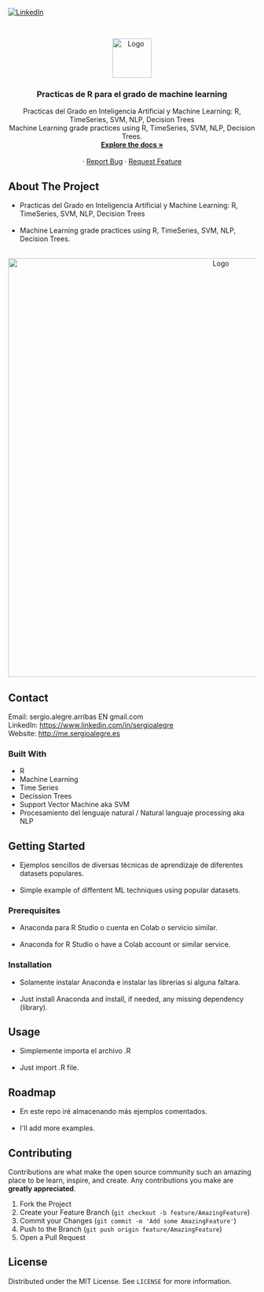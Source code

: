 <!--
REEMPLAZAR: Buscador-Ajax-similar-a-Google, TITULO, DESCRIPCION, DESCRIPCION2, DEMO, TECNOLOGIAS
-->
[![LinkedIn][linkedin-shield]][linkedin-url]

<!-- PROJECT LOGO -->
<br />
<p align="center">
  <a href="https://github.com/sergioalegre/R">
    <img src="http://sergioalegre.es/logo.JPG" alt="Logo" width="80" height="80">
  </a>

  <h3 align="center"><!-- TITULO -->Practicas de R para el grado de machine learning</h3>

  <p align="center">
    <!-- DESCRIPCION -->
  Practicas del Grado en Inteligencia Artificial y Machine Learning: R, TimeSeries, SVM, NLP, Decision Trees
    <br />
  Machine Learning grade practices using R, TimeSeries, SVM, NLP, Decision Trees.
    <br />
    <a href="https://github.com/sergioalegre/R"><strong>Explore the docs »</strong></a>
    <br />
    <br />
    ·
    <a href="https://github.com/sergioalegre/R/issues">Report Bug</a>
    ·
    <a href="https://github.com/sergioalegre/R/issues">Request Feature</a>
  </p>
</p>

## About The Project
<!-- DESCRIPCION2 --> <!-- DEMO -->
- Practicas del Grado en Inteligencia Artificial y Machine Learning: R, TimeSeries, SVM, NLP, Decision Trees
    <br /><br />
- Machine Learning grade practices using R, TimeSeries, SVM, NLP, Decision Trees.
<br><br>
<p align="center">
    <img src="http://sergioalegre.es/machine_learning_sergio_alegre.png" alt="Logo" width="850" height="">
</p>


## Contact
Email: sergio.alegre.arribas EN gmail.com
<br>
LinkedIn: https://www.linkedin.com/in/sergioalegre
<br>
Website: http://me.sergioalegre.es


### Built With
* R
* Machine Learning
* Time Series
* Decission Trees
* Support Vector Machine aka SVM
* Procesamiento del lenguaje natural / Natural languaje processing aka NLP

## Getting Started
- Ejemplos sencillos de diversas técnicas de aprendizaje de diferentes datasets populares.
<br><br>
- Simple example of diffentent ML techniques using popular datasets.

### Prerequisites
- Anaconda para R Studio o cuenta en Colab o servicio similar.
<br><br>
- Anaconda for R Studio o have a Colab account or similar service.


### Installation
- Solamente instalar Anaconda e instalar las librerias si alguna faltara.
<br><br>
- Just install Anaconda and install, if needed, any missing dependency (library).

## Usage
- Simplemente importa el archivo .R
<br><br>
- Just import .R file.

## Roadmap
- En este repo iré almacenando más ejemplos comentados.
<br><br>
- I'll add more examples.

## Contributing
Contributions are what make the open source community such an amazing place to be learn, inspire, and create. Any contributions you make are **greatly appreciated**.

1. Fork the Project
2. Create your Feature Branch (`git checkout -b feature/AmazingFeature`)
3. Commit your Changes (`git commit -m 'Add some AmazingFeature'`)
4. Push to the Branch (`git push origin feature/AmazingFeature`)
5. Open a Pull Request

## License
Distributed under the MIT License. See `LICENSE` for more information.


[linkedin-shield]: https://img.shields.io/badge/-LinkedIn-black.svg?style=flat-square&logo=linkedin&colorB=555
[linkedin-url]: https://linkedin.com/in/sergioalegre
